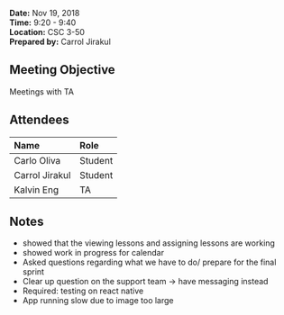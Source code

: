 **Date:** Nov 19, 2018  
**Time:** 9:20 - 9:40  
**Location:** CSC 3-50  
**Prepared by:** Carrol Jirakul 

## Meeting Objective

Meetings with TA

## Attendees
|Name| **Role**
|:----------------|:---------------
|Carlo Oliva|Student |  
|Carrol Jirakul|Student|
|Kalvin Eng|TA|
## Notes
- showed that the viewing lessons and assigning lessons are working
- showed work in progress for calendar
- Asked questions regarding what we have to do/ prepare for the final sprint
- Clear up question on the support team -> have messaging instead
- Required: testing on react native
- App running slow due to image too large